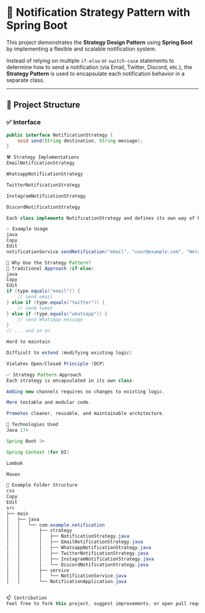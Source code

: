 # 🧠 Notification Strategy Pattern with Spring Boot

This project demonstrates the **Strategy Design Pattern** using **Spring Boot** by implementing a flexible and scalable notification system.

Instead of relying on multiple `if-else` or `switch-case` statements to determine how to send a notification (via Email, Twitter, Discord, etc.), the **Strategy Pattern** is used to encapsulate each notification behavior in a separate class.

---

## 📌 Project Structure

### ✅ Interface
```java
public interface NotificationStrategy {
    void send(String destination, String message);
}

🛠️ Strategy Implementations
EmailNotificationStrategy

WhatsappNotificationStrategy

TwitterNotificationStrategy

InstagramNotificationStrategy

DiscordNotificationStrategy

Each class implements NotificationStrategy and defines its own way of handling the delivery.

💡 Example Usage
java
Copy
Edit
notificationService.sendNotification("email", "user@example.com", "Welcome to our platform!");

🧩 Why Use the Strategy Pattern?
🚫 Traditional Approach (if-else)
java
Copy
Edit
if (type.equals("email")) {
    // send email
} else if (type.equals("twitter")) {
    // send tweet
} else if (type.equals("whatsapp")) {
    // send WhatsApp message
}
// ... and so on

Hard to maintain

Difficult to extend (modifying existing logic)

Violates Open/Closed Principle (OCP)

✅ Strategy Pattern Approach
Each strategy is encapsulated in its own class.

Adding new channels requires no changes to existing logic.

More testable and modular code.

Promotes cleaner, reusable, and maintainable architecture.

🚀 Technologies Used
Java 17+

Spring Boot 3+

Spring Context (for DI)

Lombok

Maven

📂 Example Folder Structure
css
Copy
Edit
src
├── main
│   ├── java
│   │   └── com.example.notification
│   │       ├── strategy
│   │       │   ├── NotificationStrategy.java
│   │       │   ├── EmailNotificationStrategy.java
│   │       │   ├── WhatsappNotificationStrategy.java
│   │       │   ├── TwitterNotificationStrategy.java
│   │       │   ├── InstagramNotificationStrategy.java
│   │       │   └── DiscordNotificationStrategy.java
│   │       ├── service
│   │       │   └── NotificationService.java
│   │       └── NotificationApplication.java


📫 Contribution
Feel free to fork this project, suggest improvements, or open pull requests.
